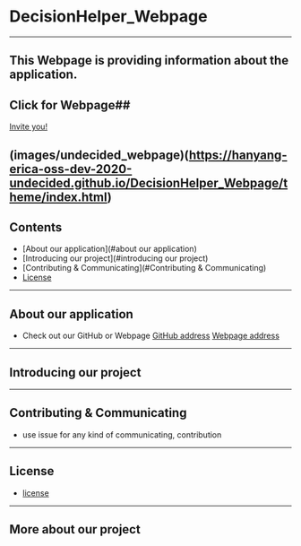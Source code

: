 # DecisionHelper_Webpage
----
This Webpage is providing information about the application.
----
## Click for Webpage##
[Invite you!](https://hanyang-erica-oss-dev-2020-undecided.github.io/DecisionHelper_Webpage/theme/index.html)

(images/undecided_webpage)(https://hanyang-erica-oss-dev-2020-undecided.github.io/DecisionHelper_Webpage/theme/index.html)
----
## Contents
* [About our application](#about our application)
* [Introducing our project](#introducing our project)
* [Contributing & Communicating](#Contributing & Communicating)
* [License](#license)
----
## About our application
* Check out our GitHub or Webpage
[GitHub address](https://github.com/sonhl0723/Decision-Helper.git)
[Webpage address](https://hanyang-erica-oss-dev-2020-undecided.github.io/DecisionHelper_Webpage/theme/index.html)
----
## Introducing our project

----
## Contributing & Communicating
* use issue for any kind of communicating, contribution
----
## License
* [license](https://github.com/Hanyang-Erica-Oss-dev-2020-Undecided/DecisionHelper_Webpage/blob/develop/license.txt)
----
## More about our project
